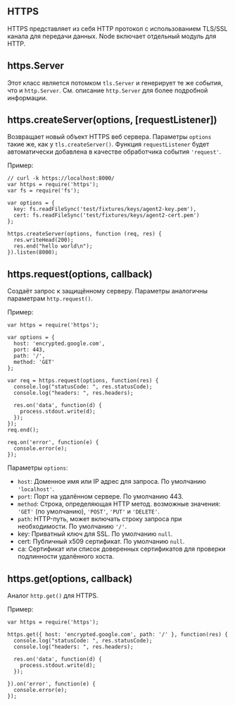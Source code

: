 ## HTTPS

HTTPS представляет из себя HTTP протокол с использованием TLS/SSL канала
для передачи данных. Node включает отдельный модуль для HTTP.

## https.Server

Этот класс является потомком `tls.Server` и генерирует те же события, что и `http.Server`.
См. описание `http.Server` для более подробной информации.

## https.createServer(options, [requestListener])

Возвращает новый объект HTTPS веб сервера. Параметры `options` такие же,
как у `tls.createServer()`. Функция `requestListener` будет автоматически
добавлена в качестве обработчика события `'request'`.

Пример:

    // curl -k https://localhost:8000/
    var https = require('https');
    var fs = require('fs');

    var options = {
      key: fs.readFileSync('test/fixtures/keys/agent2-key.pem'),
      cert: fs.readFileSync('test/fixtures/keys/agent2-cert.pem')
    };

    https.createServer(options, function (req, res) {
      res.writeHead(200);
      res.end("hello world\n");
    }).listen(8000);


## https.request(options, callback)

Создаёт запрос к защищённому серверу.
Параметры аналогичны параметрам `http.request()`.

Пример:

    var https = require('https');

    var options = {
      host: 'encrypted.google.com',
      port: 443,
      path: '/',
      method: 'GET'
    };

    var req = https.request(options, function(res) {
      console.log("statusCode: ", res.statusCode);
      console.log("headers: ", res.headers);

      res.on('data', function(d) {
        process.stdout.write(d);
      });
    });
    req.end();

    req.on('error', function(e) {
      console.error(e);
    });

Параметры `options`:

- `host`: Доменное имя или IP адрес для запроса. По умолчанию `'localhost'`.
- `port`: Порт на удалённом сервере. По умолчанию 443.
- `method`: Строка, определяющая HTTP метод. возможные значения:
  `'GET'` (по умолчанию), `'POST'`, `'PUT'` и `'DELETE'`.
- `path`: HTTP-путь, может включать строку запроса при необходимости.
  По умолчанию `'/'`.
- key: Приватный ключ для SSL. По умолчанию `null`.
- cert: Публичный x509 сертификат. По умолчанию `null`.
- ca: Сертификат или список доверенных сертификатов
  для проверки подлинности удалённого хоста.


## https.get(options, callback)

Аналог `http.get()` для HTTPS.

Пример:

    var https = require('https');

    https.get({ host: 'encrypted.google.com', path: '/' }, function(res) {
      console.log("statusCode: ", res.statusCode);
      console.log("headers: ", res.headers);

      res.on('data', function(d) {
        process.stdout.write(d);
      });

    }).on('error', function(e) {
      console.error(e);
    });




